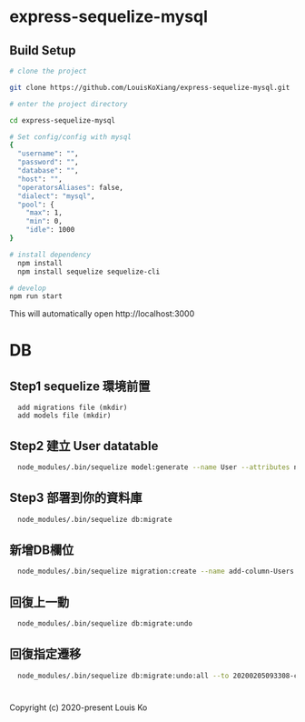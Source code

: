 # express-sequelize-mysql

## Build Setup

```bash
# clone the project

git clone https://github.com/LouisKoXiang/express-sequelize-mysql.git

# enter the project directory

cd express-sequelize-mysql

# Set config/config with mysql
{
  "username": "",
  "password": "",
  "database": "",
  "host": "",
  "operatorsAliases": false,
  "dialect": "mysql",
  "pool": {
    "max": 1,
    "min": 0,
    "idle": 1000
}

# install dependency
  npm install
  npm install sequelize sequelize-cli

# develop
npm run start
```

This will automatically open http://localhost:3000

# DB

## Step1 sequelize 環境前置
`````````````
  add migrations file (mkdir)
  add models file (mkdir)
`````````````

## Step2 建立 User datatable

```bash
  node_modules/.bin/sequelize model:generate --name User --attributes name:string,age:integer,gender:string
```

## Step3 部署到你的資料庫

```bash
  node_modules/.bin/sequelize db:migrate
```

## 新增DB欄位

```bash
  node_modules/.bin/sequelize migration:create --name add-column-Users
```

## 回復上一動

```bash
  node_modules/.bin/sequelize db:migrate:undo
```

## 回復指定遷移
```bash
  node_modules/.bin/sequelize db:migrate:undo:all --to 20200205093308-create-user.js
```


#
Copyright (c) 2020-present Louis Ko
